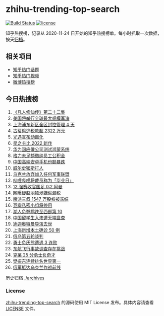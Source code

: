 # zhihu-trending-top-search

[![Build Status](https://github.com/justjavac/zhihu-trending-top-search/workflows/ci/badge.svg?branch=main)](https://github.com/justjavac/zhihu-trending-top-search/actions)
[![license](https://img.shields.io/github/license/justjavac/zhihu-trending-top-search)](https://github.com/justjavac/zhihu-trending-top-search/blob/main/LICENSE)

知乎热搜榜，记录从 2020-11-24 日开始的知乎热搜榜单。每小时抓取一次数据，按天[归档](./archives)。

## 相关项目

- [知乎热门话题](https://github.com/justjavac/zhihu-trending-hot-questions)
- [知乎热门视频](https://github.com/justjavac/zhihu-trending-hot-video)
- [微博热搜榜](https://github.com/justjavac/weibo-trending-hot-search)

## 今日热搜榜

<!-- BEGIN -->
<!-- 最后更新时间 Wed Mar 30 2022 10:54:20 GMT+0800 (China Standard Time) -->

1. [《凡人修仙传》第二十二集](https://www.zhihu.com/search?q=凡人修仙传)
1. [美国将举行全球最大规模军演](https://www.zhihu.com/search?q=美国军演)
1. [上海浦东新区全区封控管理 4 天](https://www.zhihu.com/search?q=上海浦东)
1. [古茗偷逃税款超 2322 万元](https://www.zhihu.com/search?q=古茗)
1. [光遇宣布动画化](https://www.zhihu.com/search?q=光遇动画)
1. [星之卡比 2022 新作](https://www.zhihu.com/search?q=星之卡比探索发现)
1. [华为回应俄公司测试鸿蒙系统](https://www.zhihu.com/search?q=测试鸿蒙系统)
1. [格力未足额缴纳员工公积金](https://www.zhihu.com/search?q=董明珠回应公积金)
1. [中国高端安卓手机份额暴跌](https://www.zhihu.com/search?q=高端安卓手机)
1. [威尔史密斯打人](https://www.zhihu.com/search?q=威尔史密斯)
1. [乌克兰放弃加入任何军事联盟](https://www.zhihu.com/search?q=乌克兰)
1. [哔哩哔哩将裁员称为「毕业日」](https://www.zhihu.com/search?q=哔哩哔哩)
1. [12 强赛收官国足 0:2 阿曼](https://www.zhihu.com/search?q=国足)
1. [网曝疑赵丽颖涉嫌偷漏税](https://www.zhihu.com/search?q=赵丽颖)
1. [南派三叔 1547 万股权被冻结](https://www.zhihu.com/search?q=南派三叔)
1. [豆瓣私密小组将停用](https://www.zhihu.com/search?q=豆瓣私密小组)
1. [湖人负鹈鹕跌至西部第 10](https://www.zhihu.com/search?q=湖人)
1. [中国留学生入澳遭无端盘查](https://www.zhihu.com/search?q=中国留学生入澳)
1. [迪迦奥特曼导演去世](https://www.zhihu.com/search?q=迪迦奥特曼)
1. [上海新增本土确诊 50 例](https://www.zhihu.com/search?q=上海新增)
1. [俄乌第五轮谈判](https://www.zhihu.com/search?q=第五轮谈判)
1. [勇士负灰熊遭遇 3 连败](https://www.zhihu.com/search?q=勇士)
1. [东航飞行事故调查存在挑战](https://www.zhihu.com/search?q=东航飞行事故调查)
1. [克莱 25 分勇士负奇才](https://www.zhihu.com/search?q=勇士)
1. [樊振东连续排名世界第一](https://www.zhihu.com/search?q=樊振东)
1. [俄军抵达乌克兰作战前线](https://www.zhihu.com/search?q=俄军抵达乌克兰作战前线)

<!-- END -->

历史归档 [./archives](./archives)

### License

[zhihu-trending-top-search](https://github.com/justjavac/zhihu-trending-top-search)
的源码使用 MIT License 发布。具体内容请查看 [LICENSE](./LICENSE) 文件。
